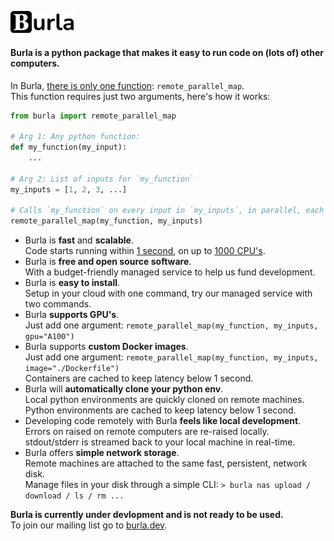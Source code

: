 <br></br>

<img src="/media/logo.png" alt="burla_logo" title="Burla" width="20%" height="auto" />

#### Burla is a python package that makes it easy to run code on (lots of) other computers.

In Burla, <ins>there is only one function</ins>: `remote_parallel_map`.  
This function requires just two arguments, here's how it works:

```python
from burla import remote_parallel_map

# Arg 1: Any python function:
def my_function(my_input):
    ...

# Arg 2: List of inputs for `my_function`
my_inputs = [1, 2, 3, ...]

# Calls `my_function` on every input in `my_inputs`, in parallel, each on a separate computer in the cloud.
remote_parallel_map(my_function, my_inputs)
```

- Burla is **fast** and **scalable**.  
  Code starts running within <u>1 second</u>, on up to <u>1000 CPU's</u>.
- Burla is **free and open source software**.  
  With a budget-friendly managed service to help us fund development.
- Burla is **easy to install**.  
  Setup in your cloud with one command, try our managed service with two commands.
- Burla **supports GPU's**.  
  Just add one argument: `remote_parallel_map(my_function, my_inputs, gpu="A100")`
- Burla supports **custom Docker images**.  
  Just add one argument: `remote_parallel_map(my_function, my_inputs, image="./Dockerfile")`  
  Containers are cached to keep latency below 1 second.
- Burla will **automatically clone your python env**.  
  Local python environments are quickly cloned on remote machines.  
  Python environments are cached to keep latency below 1 second.
- Developing code remotely with Burla **feels like local development**.  
  Errors on raised on remote computers are re-raised locally.  
  stdout/stderr is streamed back to your local machine in real-time.
- Burla offers **simple network storage**.  
  Remote machines are attached to the same fast, persistent, network disk.  
  Manage files in your disk through a simple CLI: `> burla nas upload / download / ls / rm ...`

**Burla is currently under devlopment and is not ready to be used.**  
To join our mailing list go to [burla.dev](https://burla.dev/).
